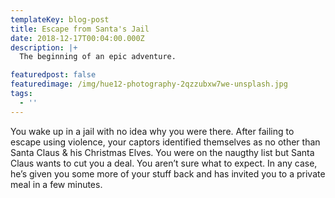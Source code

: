 ```yaml
---
templateKey: blog-post
title: Escape from Santa's Jail
date: 2018-12-17T00:04:00.000Z
description: |+
  The beginning of an epic adventure. 

featuredpost: false
featuredimage: /img/hue12-photography-2qzzubxw7we-unsplash.jpg
tags:
  - ''
---
```

You wake up in a jail with no idea why you were there. After failing to escape using violence, your captors identified themselves as no other than Santa Claus & his Christmas Elves. You were on the naugthy list but Santa Claus wants to cut you a deal. You aren’t sure what to expect. In any case, he’s given you some more of your stuff back and has invited you to a private meal in a few minutes.
